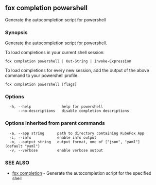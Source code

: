 ## fox completion powershell

Generate the autocompletion script for powershell

### Synopsis

Generate the autocompletion script for powershell.

To load completions in your current shell session:

	fox completion powershell | Out-String | Invoke-Expression

To load completions for every new session, add the output of the above command
to your powershell profile.


```
fox completion powershell [flags]
```

### Options

```
  -h, --help              help for powershell
      --no-descriptions   disable completion descriptions
```

### Options inherited from parent commands

```
  -a, --app string      path to directory containing KubeFox App
  -i, --info            enable info output
  -o, --output string   output format, one of ["json", "yaml"] (default "yaml")
  -v, --verbose         enable verbose output
```

### SEE ALSO

* [fox completion](fox_completion.md)	 - Generate the autocompletion script for the specified shell

